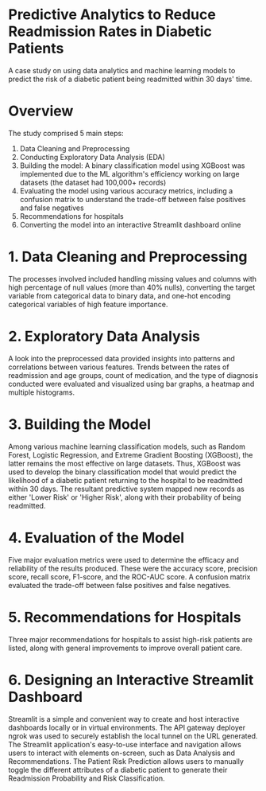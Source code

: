 # Predictive Analytics to Reduce Readmission Rates in Diabetic Patients
A case study on using data analytics and machine learning models to predict the risk of a diabetic patient being readmitted within 30 days' time.
# Overview
The study comprised 5 main steps:
1. Data Cleaning and Preprocessing
2. Conducting Exploratory Data Analysis (EDA)
3. Building the model: A binary classification model using XGBoost was implemented due to the ML algorithm's efficiency working on large datasets (the dataset had 100,000+ records)
4. Evaluating the model using various accuracy metrics, including a confusion matrix to understand the trade-off between false positives and false negatives
5. Recommendations for hospitals
6. Converting the model into an interactive Streamlit dashboard online
# 1. Data Cleaning and Preprocessing
The processes involved included handling missing values and columns with high percentage of null values (more than 40% nulls), converting the target variable from categorical data to binary data, and one-hot encoding categorical variables of high feature importance.
# 2. Exploratory Data Analysis
A look into the preprocessed data provided insights into patterns and correlations between various features. Trends between the rates of readmission and age groups, count of medication, and the type of diagnosis conducted were evaluated and visualized using bar graphs, a heatmap and multiple histograms.
# 3. Building the Model
Among various machine learning classification models, such as Random Forest, Logistic Regression, and Extreme Gradient Boosting (XGBoost), the latter remains the most effective on large datasets. Thus, XGBoost was used to develop the binary classification model that would predict the likelihood of a diabetic patient returning to the hospital to be readmitted within 30 days. The resultant predictive system mapped new records as either 'Lower Risk' or 'Higher Risk', along with their probability of being readmitted.
# 4. Evaluation of the Model
Five major evaluation metrics were used to determine the efficacy and reliability of the results produced. These were the accuracy score, precision score, recall score, F1-score, and the ROC-AUC score. A confusion matrix evaluated the trade-off between false positives and false negatives.
# 5. Recommendations for Hospitals
Three major recommendations for hospitals to assist high-risk patients are listed, along with general improvements to improve overall patient care.
# 6. Designing an Interactive Streamlit Dashboard
Streamlit is a simple and convenient way to create and host interactive dashboards locally or in virtual environments. The API gateway deployer ngrok was used to securely establish the local tunnel on the URL generated. The Streamlit application's easy-to-use interface and navigation allows users to interact with elements on-screen, such as Data Analysis and Recommendations. The Patient Risk Prediction allows users to manually toggle the different attributes of a diabetic patient to generate their Readmission Probability and Risk Classification.
